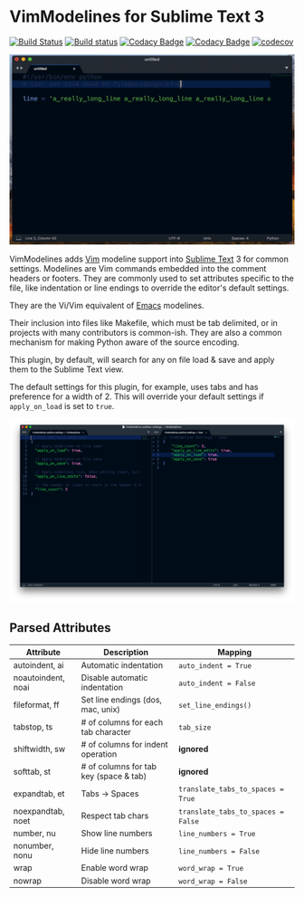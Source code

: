 # VimModelines for Sublime Text 3

[![Build Status](https://travis-ci.org/pestilence669/VimModelines.svg?branch=master)](https://travis-ci.org/pestilence669/VimModelines)
[![Build status](https://ci.appveyor.com/api/projects/status/2uxv2kypphffxo2y/branch/master?svg=true)](https://ci.appveyor.com/project/pestilence669/vimmodelines/branch/master)
[![Codacy Badge](https://api.codacy.com/project/badge/Grade/0a3635083d0b4ddd99383406b4a18d41)](https://www.codacy.com/app/pestilence669/VimModelines?utm_source=github.com&amp;utm_medium=referral&amp;utm_content=pestilence669/VimModelines&amp;utm_campaign=Badge_Grade)
[![Codacy Badge](https://api.codacy.com/project/badge/Coverage/0a3635083d0b4ddd99383406b4a18d41)](https://www.codacy.com/app/pestilence669/VimModelines?utm_source=github.com&utm_medium=referral&utm_content=pestilence669/VimModelines&utm_campaign=Badge_Coverage)
[![codecov](https://codecov.io/gh/pestilence669/VimModelines/branch/master/graph/badge.svg)](https://codecov.io/gh/pestilence669/VimModelines)

![Screenshot 2](img/ss2.gif)

VimModelines adds [Vim](http://www.vim.org/) modeline support into
[Sublime Text](https://www.sublimetext.com/) 3 for common settings. Modelines
are Vim commands embedded into the comment headers or footers. They are commonly
used to set attributes specific to the file, like indentation or line endings to override the editor's default settings.

They are the Vi/Vim equivalent of [Emacs](https://www.gnu.org/software/emacs/)
modelines.

Their inclusion into files like Makefile, which must be tab delimited, or in
projects with many contributors is common-ish. They are also a common mechanism
for making Python aware of the source encoding.

This plugin, by default, will search for any on file load & save and apply them
to the Sublime Text view.

The default settings for this plugin, for example, uses tabs and has preference
for a width of 2. This will override your default settings if `apply_on_load` is
set to `true`.

![Screenshot 1](img/ss1.png)

## Parsed Attributes

| Attribute          | Description                               | Mapping     |
| ------------------ | ----------------------------------------- | ----------- |
| autoindent, ai     | Automatic indentation           | `auto_indent = True`  |
| noautoindent, noai | Disable automatic indentation   | `auto_indent = False` |
| fileformat, ff     | Set line endings (dos, mac, unix) | `set_line_endings()` |
| tabstop, ts        | # of columns for each tab character       | `tab_size`  |
| shiftwidth, sw     | # of columns for indent operation         | **ignored** |
| softtab, st        | # of columns for tab key (space & tab)    | **ignored** |
| expandtab, et      | Tabs → Spaces      | `translate_tabs_to_spaces = True`  |
| noexpandtab, noet  | Respect tab chars  | `translate_tabs_to_spaces = False` |
| number, nu         | Show line numbers              | `line_numbers = True`  |
| nonumber, nonu     | Hide line numbers              | `line_numbers = False` |
| wrap               | Enable word wrap                  | `word_wrap = True`  |
| nowrap             | Disable word wrap                 | `word_wrap = False` |
